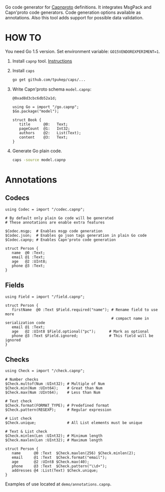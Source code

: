 Go code generator for [Capnproto](https://capnproto.org) definitions.
It integrates MsgPack and Capn'proto code generators. Code generation options available as annotations. Also this tool adds support for possible data validation.

# HOW TO

You need Go 1.5 version. Set environment variable: `GO15VENDOREXPERIMENT=1`.

1. Install `capnp` tool. [Instructions](https://capnproto.org/install.html)

2. Install `caps`
   
   ```sh
   go get github.com/tpukep/caps/...
   ```

3. Write Capn'proto schema `model.capnp`:
   ```capnp
   @0xad8d3cbc6db52a1d;
   
   using Go = import "/go.capnp";
   $Go.package("model");
   
   struct Book {
      title      @0:   Text;
      pageCount  @1:   Int32;
      authors    @2:   List(Text);
      content    @3:   Text;
   }
   ```

4. Generate Go plain code.

   ```sh
   caps -source model.capnp
   ```

# Annotations

## Codecs

   ```capnp
   using Codec = import "/codec.capnp";

   # By default only plain Go code will be generated
   # These annotations are enable extra features

   $Codec.msgp;  # Enables msgp code generation
   $Codec.json;  # Enables go json tags generation in plain Go code
   $Codec.capnp; # Enables Capn'proto code generation
  
   struct Person {
      name  @0 :Text;
      email @1 :Text;
      age   @2 :UInt8;
      phone @3 :Text;
   }
   ```

## Fields

   ```capnp
   using Field = import "/field.capnp";
   
   struct Person {
      firstName  @0 :Text $Field.required("name"); # Rename field to use more
                                                   # compact name in serialization code
      email @1 :Text;
      age   @2 :UInt8 $Field.optional("pc");      # Mark as optional
      phone @3 :Text $Field.ignored;              # This field will be ignored
   }
   ```

## Checks

   ```capnp
   using Check = import "/check.capnp";

   # Number checks
   $Check.multof(Num :UInt32); # Multiple of Num
   $Check.min(Num :UInt64);    # Great than Num
   $Check.max(Num :UInt64);    # Less than Num

   # Text check
   $Check.format(FORMAT_TYPE); # Predefined format
   $Check.pattern(REGEXP);     # Regular expression

   # List check
   $Check.unique;              # All List elements must be unique

   # Text & List check
   $Check.minlen(Len :UInt32); # Minimum length
   $Check.maxlen(Len :UInt32); # Maximum length

   struct Person {
      name      @0 :Text  $Check.maxlen(256) $Check.minlen(2);
      email     @1 :Text  $Check.format("email");
      age       @2 :UInt8 $Check.max(40);
      phone     @3 :Text  $Check.pattern("\\d+");
      addresses @4 :List(Text) $Check.unique;
   }
   ```

Examples of use located at `demo/annotations.capnp`.
